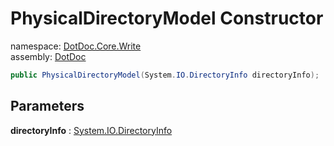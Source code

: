 ﻿# PhysicalDirectoryModel Constructor

namespace: [DotDoc\.Core\.Write](../../DotDoc.Core.Write.md)<br />
assembly: [DotDoc](../../../DotDoc.md)



```csharp
public PhysicalDirectoryModel(System.IO.DirectoryInfo directoryInfo);
```

## Parameters

__directoryInfo__ : [System\.IO\.DirectoryInfo](https://docs.microsoft.com/dotnet/api/System.IO.DirectoryInfo)



